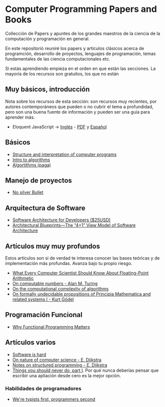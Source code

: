 # Computer Programming Papers and Books
Collección de Papers y apuntes de los grandes maestros de la ciencia de la computación y programación en general.

En este repositorió reuniré los papers y artículos clásicos acerca de programción, desarrollo de proyectos, lenguajes de 
programación, temas fundamentales de las ciencia computacionales etc.

Si estás aprendiendo empieza en el orden en que están las secciones. La mayoría de los recursos son gratuitos, los que no están

## Muy básicos, introducción

Nota sobre los recursos de esta sección: son recursos muy recientes, por autores contemporáneos que pueden o no cubrir el
tema a profundidad, pero son una buena fuente de información y pueden ser una guía para aprender más.

- Eloquent JavaScript -> [Inglés](http://eloquentjavascript.net/) - [PDF](https://eloquentjavascript.net/Eloquent_JavaScript.pdf) y [Español](http://hectorip.github.io/Eloquent-JavaScript-ES-online/)

## Básicos

-  [Structure and interpretation of computer programs](/pdfs/sicp.pdf)
-  [Intro to algorithms](http://ressources.unisciel.fr/algoprog/s00aaroot/aa00module1/res/%5BCormen-AL2011%5DIntroduction_To_Algorithms-A3.pdf)
- [Algortithms (paga)](https://algs4.cs.princeton.edu/10fundamentals/)


## Manejo de proyectos

- [No silver Bullet](/pdfs/Brooks-NoSilverBullet.pdf)


## Arquitectura de Software
- [Software Architecture for Developers ($25USD)](https://leanpub.com/b/software-architecture)
- [Architectural Blueprints—The “4+1” View Model of Software Architecture](/pdfs/4+1view-architecture.pdf)


## Artículos muy muy profundos

Estos artículos son si de verdad te interesa conocer las bases teóricas y de implementación más profundas.
Avanza bajo tu propio riesgo.

- [What Every Computer Scientist Should Know About Floating-Point Arithmetic](/pdfs/floating_point_atihmetic.pdf)
- [On computable numbers - Alan M. Turing](/pdfs/computable_numbers.pdf)
- [On the computational complexity of algorithms](/pdfs/on_computational_complexity.pdf)
- [On formally undecidable propositions of Principia Mathematica and related systems I - Kurt Gödel](/pdfs/undecidable.pdf)

## Programación Funcional
- [Why Functional Programming Matters](/pdfs/whyfp90.pdf)
## Artículos varios

- [Software is hard](https://www.eejournal.com/article/20161101-softwareishard/)
- [On nature of computer science - E. Dijkstra](http://www.cs.utexas.edu/users/EWD/transcriptions/EWD08xx/EWD896.html)
- [Notes on structured programming - E. Dijkstra](/pdfs/EWD249.pdf)
- [Things you should never do, part I](https://www.joelonsoftware.com/2000/04/06/things-you-should-never-do-part-i/). Por qué nunca deberías pensar que escribir una apliación desde cero es la mejor opción.
<!-- - []() -->


### Habilidades de programadores 

- [We're typists first, programmers second](https://blog.codinghorror.com/we-are-typists-first-programmers-second/)

